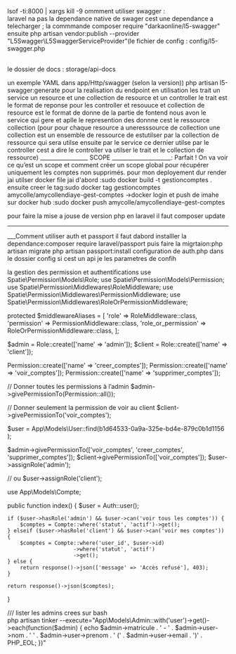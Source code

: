 ##
lsof -ti:8000 | xargs kill -9
ommment  utiliser  swagger :  
 laravel na pas la dependance  native de swager  cest une dependance a telecharger ; la commmande  composer require "darkaonline/l5-swagger"
  ensuite 
  php artisan vendor:publish --provider "L5Swagger\L5SwaggerServiceProvider"(le fichier de config : config/l5-swagger.php
##
le dossier de docs : storage/api-docs

un exemple YAML dans app/Http/swagger (selon la version))
php artisan l5-swagger:generate
pour  la realisation du endpoint en utilisation les  trait un service un resource et une collection de resource  et un  controller
 le trait  est le format de reponse   pour les controller  et resouuce et collection de resource est le format de  donne de la partie de fontend 
  nous avon le service   qui gere et   aplle le represention des donnne  cest le ressource collection (pour  pour chaque resource  a  uneresssource de collection      une collection est un ensemble de  ressource de    estutilser par la collection de ressource  qui sera utilse ensuite par le service  ce dernier utilse   par le controller   cest a dire le controller va utilser le trait et le collection de  ressource)
   _________________ SCOPE _____________________:
   Parfait ! On va voir ce qu’est un scope et comment créer un scope global pour récupérer uniquement les comptes non supprimés.
   pour mon deployement dur render  jai utilser docker file 
    jai d'abord :sudo docker build -t gestioncomptes .
 ensuite creer le tag:sudo docker tag gestioncomptes amycolle/amycollendiaye-gest-comptes
       ->docker login
        et  push de imahe sur docker hub :sudo docker push  amycolle/amycollendiaye-gest-comptes

 pour faire la mise a  jouse  de version php en laravel il faut composer update


 ____________
___Comment utiliser auth et passport
  il faut dabord installler la dependance:composer require laravel/passport
  puis faire la migrtaion:php artisan migrate
php artisan passport:install
  configuration de  auth.php dans le dossier  config  si cest un api je  les parametres de confih

   la gestion des permission et authentifications 
   use Spatie\Permission\Models\Role;
use Spatie\Permission\Models\Permission;
use Spatie\Permission\Middlewares\RoleMiddleware;
use Spatie\Permission\Middlewares\PermissionMiddleware;
use Spatie\Permission\Middlewares\RoleOrPermissionMiddleware;

protected $middlewareAliases = [
    'role' => RoleMiddleware::class,
    'permission' => PermissionMiddleware::class,
    'role_or_permission' => RoleOrPermissionMiddleware::class,
];

$admin = Role::create(['name' => 'admin']);
$client = Role::create(['name' => 'client']);

Permission::create(['name' => 'creer_comptes']);
Permission::create(['name' => 'voir_comptes']);
Permission::create(['name' => 'supprimer_comptes']);

// Donner toutes les permissions à l’admin
$admin->givePermissionTo(Permission::all());

// Donner seulement la permission de voir au client
$client->givePermissionTo('voir_comptes');

$user = App\Models\User::find(b1d64533-0a9a-325e-bd4e-879c0b1d1156
); 


$admin->givePermissionTo(['voir_comptes', 'creer_comptes', 'supprimer_comptes']);
$client->givePermissionTo(['voir_comptes']);
$user->assignRole('admin');

// ou
$user->assignRole('client');

use App\Models\Compte;

public function index()
{
    $user = Auth::user();

    if ($user->hasRole('admin') && $user->can('voir tous les comptes')) {
        $comptes = Compte::where('statut', 'actif')->get();
    } elseif ($user->hasRole('client') && $user->can('voir mes comptes')) {
        $comptes = Compte::where('user_id', $user->id)
                         ->where('statut', 'actif')
                         ->get();
    } else {
        return response()->json(['message' => 'Accès refusé'], 403);
    }

    return response()->json($comptes);
}

/// lister les   admins crees sur bash  
php artisan tinker --execute="App\Models\Admin::with('user')->get()->each(function(\$admin) { echo \$admin->matricule . ' - ' . \$admin->user->nom . ' ' . \$admin->user->prenom . ' (' . \$admin->user->email . ')' . PHP_EOL; })"

